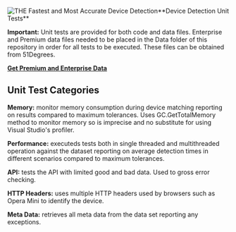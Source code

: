 <p>
<img src="https://51degrees.com/DesktopModules/FiftyOne/Distributor/Logo.ashx" title="THE Fastest and Most Accurate Device Detection"/>**Device Detection Unit Tests**
</p>

**Important:** Unit tests are provided for both code and data files. Enterprise and Premium data files needed to be placed in the Data folder of this repository in order for all tests to be executed. These files can be obtained from 51Degrees.

**[Get Premium and Enterprise Data](https://51degrees.com/compare-data-options?utm_source=github&utm_medium=repository&utm_content=unit-tests&utm_campaign=net-open-source "Different device databases which can be used with 51Degrees device detection")**

## Unit Test Categories

**Memory:** monitor memory consumption during device matching reporting on results compared to maximum tolerances. Uses GC.GetTotalMemory method to monitor memory so is imprecise and no substitute for using Visual Studio's profiler.

**Performance:** executeds tests both in single threaded and multithreaded operation against the dataset reporting on average detection times in different scenarios compared to maximum tolerances.

**API:** tests the API with limited good and bad data. Used to gross error checking.

**HTTP Headers:** uses multiple HTTP headers used by browsers such as Opera Mini to identify the device.

**Meta Data:** retrieves all meta data from the data set reporting any exceptions.